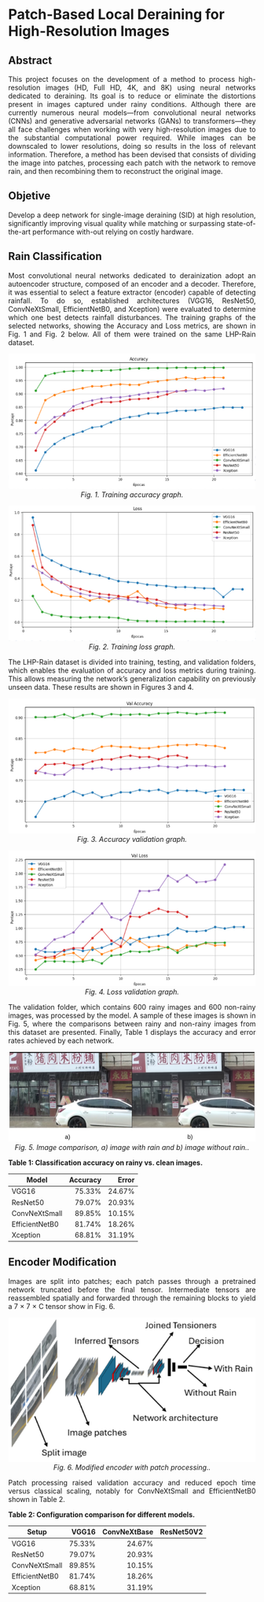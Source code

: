 # Patch-Based Local Deraining for High-Resolution Images

## Abstract
<p align="justify">
This project focuses on the development of a method to process high-resolution images (HD, Full HD, 4K, and 8K) using neural networks dedicated to deraining. Its goal is to reduce or eliminate the distortions present in images captured under rainy conditions. Although there are currently numerous neural models—from convolutional neural networks (CNNs) and generative adversarial networks (GANs) to transformers—they all face challenges when working with very high-resolution images due to the substantial computational power required. While images can be downscaled to lower resolutions, doing so results in the loss of relevant information. Therefore, a method has been devised that consists of dividing the image into patches, processing each patch with the network to remove rain, and then recombining them to reconstruct the original image.
</p>

## Objetive
<p align="justify">
Develop a deep network for single-image deraining (SID) at high resolution, significantly improving visual quality while matching or surpassing state-of-the-art performance with-out relying on costly hardware.
</p>

## Rain Classification
<p align="justify">
Most convolutional neural networks dedicated to derainization adopt an autoencoder structure, composed of an encoder and a decoder. Therefore, it was essential to select a feature extractor (encoder) capable of detecting rainfall. To do so, established architectures (VGG16, ResNet50, ConvNeXtSmall, EfficientNetB0, and Xception) were evaluated to determine which one best detects rainfall disturbances. The training graphs of the selected networks, showing the Accuracy and Loss metrics, are shown in Fig. 1 and Fig. 2 below. All of them were trained on the same LHP-Rain dataset.
</p>

<p align="center">
  <img src="images/Network_Training_Accuracy.png" alt="Network Training - Accuracy" />
  <br>
  <em>Fig. 1. Training accuracy graph.</em>
</p>

<p align="center">
  <img src="images/Network_Training_Loss.png" alt="Network Training - Loss" />
  <br>
  <em>Fig. 2. Training loss graph.</em>
</p>


<p align="justify">
The LHP-Rain dataset is divided into training, testing, and validation folders, which enables the evaluation of accuracy and loss metrics during training. This allows measuring the network’s generalization capability on previously unseen data. These results are shown in Figures 3 and 4.
</p>

<p align="center">
  <img src="images/Network_Training_Validation_Accuracy.png" alt="Network Validation - Accuracy" />
  <br>
  <em>Fig. 3. Accuracy validation graph.</em>
</p>

<p align="center">
  <img src="images/Network_Training_Validation _Loss.png" alt="Network Validation - Loss" />
  <br>
  <em>Fig. 4. Loss validation graph.</em>
</p>

<p align="justify">
The validation folder, which contains 600 rainy images and 600 non-rainy images, was processed by the model. A sample of these images is shown in Fig. 5, where the comparisons between rainy and non-rainy images from this dataset are presented. Finally, Table 1 displays the accuracy and error rates achieved by each network.
</p>

<p align="center">
  <img src="images/Compative_of the_images.png" alt="Compative of the images" />
  <br>
  <em>Fig. 5. Image comparison, a) image with rain and b) image without rain..</em>
</p>

**Table 1: Classification accuracy on rainy vs. clean images.**

| Model           | Accuracy | Error   |
|-----------------|---------:|--------:|
| VGG16           |   75.33% |  24.67% |
| ResNet50        |   79.07% |  20.93% |
| ConvNeXtSmall   |   89.85% |  10.15% |
| EfficientNetB0  |   81.74% |  18.26% |
| Xception        |   68.81% |  31.19% |

## Encoder Modification

<p align="justify">
Images are split into patches; each patch passes through a pretrained network truncated before the final tensor. Intermediate tensors are reassembled spatially and forwarded through the remaining blocks to yield a 7 × 7 × C tensor show in Fig. 6.
</p>

<p align="center">
  <img src="images/MOdified_encoder.png" alt="Modified_encoder" />
  <br>
  <em>Fig. 6. Modified encoder with patch processing..</em>
</p>

<p align="justify">
Patch processing raised validation accuracy and reduced epoch time versus classical scaling, notably for ConvNeXtSmall and EfficientNetB0 shown in Table 2.
</p>

**Table 2: Configuration comparison for different models.**

| Setup           |  VGG16  | ConvNeXtBase | ResNet50V2 |
|-----------------|--------:|-------------:|-----------:|
| VGG16           |  75.33% |    24.67%    |
| ResNet50        |  79.07% |    20.93%    |
| ConvNeXtSmall   |  89.85% |    10.15%    |
| EfficientNetB0  |  81.74% |    18.26%    |
| Xception        |  68.81% |    31.19%    |
